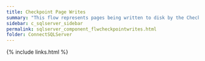 ```yaml
---
title: Checkpoint Page Writes
summary: "This flow represents pages being written to disk by the Checkpoint process."
sidebar: c_sqlserver_sidebar
permalink: sqlserver_component_flwcheckpointwrites.html
folder: ConnectSQLServer
---
```


{% include links.html %}
